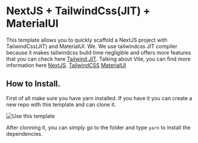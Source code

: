 <p align="center">
  <h1>NextJS + TailwindCss(JIT) + MaterialUI</h1>
</p>

This template allows you to quickly scaffold a NextJS project with TailwindCss(JIT) and MaterialUI. We. We use tailwindcss JIT compiler because it makes tailwindcss build time negligible and offers more features that you can check here [Tailwind JIT](https://tailwindcss.com/docs/just-in-time-mode). Talking about Vite, you can find more information here [NextJS](https://nextjs.org/). [TailwindCSS](https://tailwindcss.com/) [MaterialUI](https://mui.com/)

## How to Install.

First of all make sure you have yarn installed. If you have it you can create a new repo with this template and can clone it.

![Use this template](https://i.imgur.com/Gtt5CPx.png)

After clonning it, you can simply go to the folder and type `yarn` to install the dependencies.
